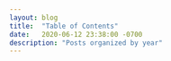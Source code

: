 ```yaml
---
layout: blog
title:  "Table of Contents"
date:   2020-06-12 23:38:00 -0700
description: "Posts organized by year"
---
```


